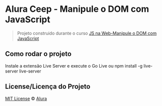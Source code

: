 # Alura Ceep - Manipule o DOM com JavaScript

> Projeto construido durante o curso [JS na Web-Manipule o DOM com JavaScript](https://cursos.alura.com.br/course/javascript-manipulacao-dom)

## Como rodar o projeto
Instale a extensão Live Server e execute o Go Live 
ou
npm install -g live-server
live-server

## License/Licença do Projeto
[MIT License](./LICENSE) © [Alura](http://alura.com.br/)
